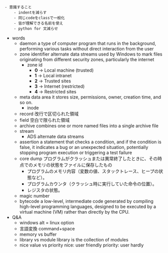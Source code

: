     - 意識すること
        - indentを減らす
        - 同じcodeをclassで一般化
        - 皆が理解できる名前を使え
        - python for 文減らせ
- words
    - daemon
        a type of computer program that runs in the background, performing various tasks without direct interaction from the user
    - zone identifier
        alternate data streams used by Windows to mark files originating from different security zones, particularly the internet
        - zone id
            - **0** → Local machine (trusted)
            - **1** → Local intranet
            - **2** → Trusted sites
            - **3** → Internet (restricted)
            - **4** → Restricted sites
    - meta data area
        it stores size, permissions, owner, creation time, and so on.
        - inode
    - record
        改行で区切られた領域
    - field
        空白で限られた領域
    - archive
        combines one or more named files into a single archive file
    - stream
        - ADS alternate data streams
    - assertion
        a statement that checks a condition, and if the condition is false, it indicates a bug or an unexpected situation, potentially stopping program execution or triggering a test failure
    - core dump
        プログラムがクラッシュまたは異常終了したときに、その時点でのメモリの状態をファイルに保存したもの
        - プログラムのメモリ内容（変数の値、スタックトレース、ヒープの状態など）。
        - プログラムカウンタ（クラッシュ時に実行していた命令の位置）。
        - レジスタの状態。
    - magic number
    - bytecode
        a low-level, intermediate code generated by compiling high-level programming languages, designed to be executed by a virtual machine (VM) rather than directly by the CPU. 
- Q&A
    - windows alt = linux option
    - 言語変換 command+space
    - memory vs buffer
    - library vs module
        library is the collection of modules
    - nice value vs priority
        nice: user friendly
        priority: user hardly